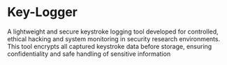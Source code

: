 # Key-Logger
A lightweight and secure keystroke logging tool developed for controlled, ethical hacking and system monitoring in security research environments. This tool encrypts all captured keystroke data before storage, ensuring confidentiality and safe handling of sensitive information
